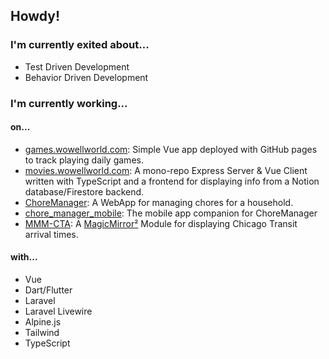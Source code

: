 ## Howdy! 

### I'm currently exited about...
- Test Driven Development
- Behavior Driven Development

### I'm currently working...

#### on...
- [games.wowellworld.com](https://github.com/JHWelch/games.wowellworld.com): Simple Vue app deployed with GitHub pages to track playing daily games.
- [movies.wowellworld.com](https://github.com/JHWelch/movies.wowellworld.com): A mono-repo Express Server & Vue Client written with TypeScript and a frontend for displaying info from a Notion database/Firestore backend.
- [ChoreManager](https://github.com/JHWelch/ChoreManager): A WebApp for managing chores for a household.
- [chore_manager_mobile](https://github.com/JHWelch/chore_manager_mobile): The mobile app companion for ChoreManager
- [MMM-CTA](https://github.com/JHWelch/MMM-CTA): A [MagicMirror²](https://github.com/MagicMirrorOrg/MagicMirror) Module for displaying Chicago Transit arrival times.

#### with...
- Vue
- Dart/Flutter
- Laravel
- Laravel Livewire
- Alpine.js
- Tailwind
- TypeScript

